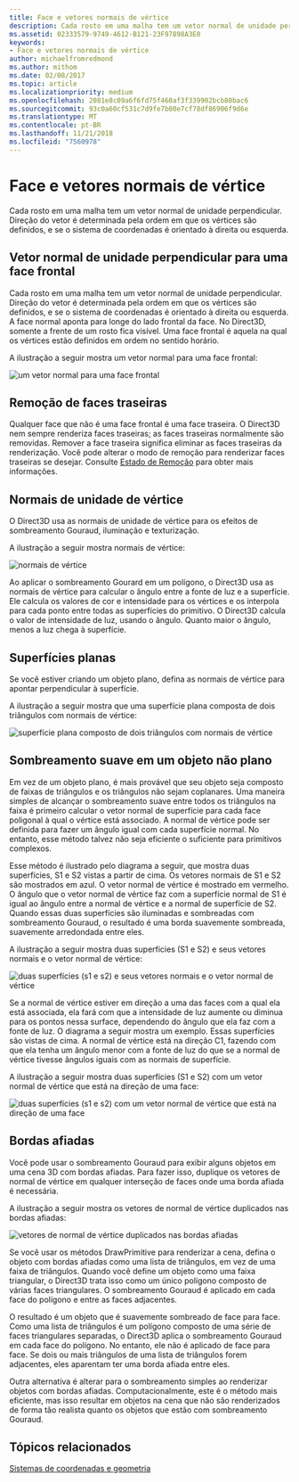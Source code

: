 ```yaml
---
title: Face e vetores normais de vértice
description: Cada rosto em uma malha tem um vetor normal de unidade perpendicular. Direção do vetor é determinada pela ordem em que os vértices são definidos, e se o sistema de coordenadas é orientado à direita ou esquerda.
ms.assetid: 02333579-9749-4612-B121-23F97898A3E0
keywords:
- Face e vetores normais de vértice
author: michaelfromredmond
ms.author: mithom
ms.date: 02/08/2017
ms.topic: article
ms.localizationpriority: medium
ms.openlocfilehash: 2081e8c09a6f6fd75f460af3f339902bcb80bac6
ms.sourcegitcommit: 93c0a60cf531c7d9fe7b00e7cf78df86906f9d6e
ms.translationtype: MT
ms.contentlocale: pt-BR
ms.lasthandoff: 11/21/2018
ms.locfileid: "7560978"
---
```

# <a name="face-and-vertex-normal-vectors"></a>Face e vetores normais de vértice


Cada rosto em uma malha tem um vetor normal de unidade perpendicular. Direção do vetor é determinada pela ordem em que os vértices são definidos, e se o sistema de coordenadas é orientado à direita ou esquerda.

## <a name="span-idperpendicularunitnormalvectorforafrontfacespanspan-idperpendicularunitnormalvectorforafrontfacespanspan-idperpendicularunitnormalvectorforafrontfacespanperpendicular-unit-normal-vector-for-a-front-face"></a><span id="Perpendicular_unit_normal_vector_for_a_front_face"></span><span id="perpendicular_unit_normal_vector_for_a_front_face"></span><span id="PERPENDICULAR_UNIT_NORMAL_VECTOR_FOR_A_FRONT_FACE"></span>Vetor normal de unidade perpendicular para uma face frontal


Cada rosto em uma malha tem um vetor normal de unidade perpendicular. Direção do vetor é determinada pela ordem em que os vértices são definidos, e se o sistema de coordenadas é orientado à direita ou esquerda. A face normal aponta para longe do lado frontal da face. No Direct3D, somente a frente de um rosto fica visível. Uma face frontal é aquela na qual os vértices estão definidos em ordem no sentido horário.

A ilustração a seguir mostra um vetor normal para uma face frontal:

![um vetor normal para uma face frontal](images/nrmlvect.png)

## <a name="span-idcullingbackfacesspanspan-idcullingbackfacesspanspan-idcullingbackfacesspanculling-back-faces"></a><span id="Culling_back_faces"></span><span id="culling_back_faces"></span><span id="CULLING_BACK_FACES"></span>Remoção de faces traseiras


Qualquer face que não é uma face frontal é uma face traseira. O Direct3D nem sempre renderiza faces traseiras; as faces traseiras normalmente são removidas. Remover a face traseira significa eliminar as faces traseiras da renderização. Você pode alterar o modo de remoção para renderizar faces traseiras se desejar. Consulte [Estado de Remoção](https://msdn.microsoft.com/library/windows/desktop/bb204882) para obter mais informações.

## <a name="span-idvertexunitnormalsspanspan-idvertexunitnormalsspanspan-idvertexunitnormalsspanvertex-unit-normals"></a><span id="Vertex_unit_normals"></span><span id="vertex_unit_normals"></span><span id="VERTEX_UNIT_NORMALS"></span>Normais de unidade de vértice


O Direct3D usa as normais de unidade de vértice para os efeitos de sombreamento Gouraud, iluminação e texturização.

A ilustração a seguir mostra normais de vértice:

![normais de vértice](images/vertnrml.png)

Ao aplicar o sombreamento Gourard em um polígono, o Direct3D usa as normais de vértice para calcular o ângulo entre a fonte de luz e a superfície. Ele calcula os valores de cor e intensidade para os vértices e os interpola para cada ponto entre todas as superfícies do primitivo. O Direct3D calcula o valor de intensidade de luz, usando o ângulo. Quanto maior o ângulo, menos a luz chega à superfície.

## <a name="span-idflatsurfacesspanspan-idflatsurfacesspanspan-idflatsurfacesspanflat-surfaces"></a><span id="Flat_surfaces"></span><span id="flat_surfaces"></span><span id="FLAT_SURFACES"></span>Superfícies planas


Se você estiver criando um objeto plano, defina as normais de vértice para apontar perpendicular à superfície.

A ilustração a seguir mostra que uma superfície plana composta de dois triângulos com normais de vértice:

![superfície plana composto de dois triângulos com normais de vértice](images/flatvert.png)

## <a name="span-idsmoothshadingonanon-flatobjectspanspan-idsmoothshadingonanon-flatobjectspanspan-idsmoothshadingonanon-flatobjectspansmooth-shading-on-a-non-flat-object"></a><span id="Smooth_shading_on_a_non-flat_object"></span><span id="smooth_shading_on_a_non-flat_object"></span><span id="SMOOTH_SHADING_ON_A_NON-FLAT_OBJECT"></span>Sombreamento suave em um objeto não plano


Em vez de um objeto plano, é mais provável que seu objeto seja composto de faixas de triângulos e os triângulos não sejam coplanares. Uma maneira simples de alcançar o sombreamento suave entre todos os triângulos na faixa é primeiro calcular o vetor normal de superfície para cada face poligonal à qual o vértice está associado. A normal de vértice pode ser definida para fazer um ângulo igual com cada superfície normal. No entanto, esse método talvez não seja eficiente o suficiente para primitivos complexos.

Esse método é ilustrado pelo diagrama a seguir, que mostra duas superfícies, S1 e S2 vistas a partir de cima. Os vetores normais de S1 e S2 são mostrados em azul. O vetor normal de vértice é mostrado em vermelho. O ângulo que o vetor normal de vértice faz com a superfície normal de S1 é igual ao ângulo entre a normal de vértice e a normal de superfície de S2. Quando essas duas superfícies são iluminadas e sombreadas com sombreamento Gouraud, o resultado é uma borda suavemente sombreada, suavemente arredondada entre eles.

A ilustração a seguir mostra duas superfícies (S1 e S2) e seus vetores normais e o vetor normal de vértice:

![duas superfícies (s1 e s2) e seus vetores normais e o vetor normal de vértice](images/gvert.png)

Se a normal de vértice estiver em direção a uma das faces com a qual ela está associada, ela fará com que a intensidade de luz aumente ou diminua para os pontos nessa surface, dependendo do ângulo que ela faz com a fonte de luz. O diagrama a seguir mostra um exemplo. Essas superfícies são vistas de cima. A normal de vértice está na direção C1, fazendo com que ela tenha um ângulo menor com a fonte de luz do que se a normal de vértice tivesse ângulos iguais com as normais de superfície.

A ilustração a seguir mostra duas superfícies (S1 e S2) com um vetor normal de vértice que está na direção de uma face:

![duas superfícies (s1 e s2) com um vetor normal de vértice que está na direção de uma face](images/gvert2.png)

## <a name="span-idsharpedgesspanspan-idsharpedgesspanspan-idsharpedgesspansharp-edges"></a><span id="Sharp_edges"></span><span id="sharp_edges"></span><span id="SHARP_EDGES"></span>Bordas afiadas


Você pode usar o sombreamento Gouraud para exibir alguns objetos em uma cena 3D com bordas afiadas. Para fazer isso, duplique os vetores de normal de vértice em qualquer interseção de faces onde uma borda afiada é necessária.

A ilustração a seguir mostra os vetores de normal de vértice duplicados nas bordas afiadas:

![vetores de normal de vértice duplicados nas bordas afiadas](images/shade1.png)

Se você usar os métodos DrawPrimitive para renderizar a cena, defina o objeto com bordas afiadas como uma lista de triângulos, em vez de uma faixa de triângulos. Quando você define um objeto como uma faixa triangular, o Direct3D trata isso como um único polígono composto de várias faces triangulares. O sombreamento Gouraud é aplicado em cada face do polígono e entre as faces adjacentes.

O resultado é um objeto que é suavemente sombreado de face para face. Como uma lista de triângulos é um polígono composto de uma série de faces triangulares separadas, o Direct3D aplica o sombreamento Gouraud em cada face do polígono. No entanto, ele não é aplicado de face para face. Se dois ou mais triângulos de uma lista de triângulos forem adjacentes, eles aparentam ter uma borda afiada entre eles.

Outra alternativa é alterar para o sombreamento simples ao renderizar objetos com bordas afiadas. Computacionalmente, este é o método mais eficiente, mas isso resultar em objetos na cena que não são renderizados de forma tão realista quanto os objetos que estão com sombreamento Gouraud.

## <a name="span-idrelated-topicsspanrelated-topics"></a><span id="related-topics"></span>Tópicos relacionados


[Sistemas de coordenadas e geometria](coordinate-systems-and-geometry.md)

 

 




